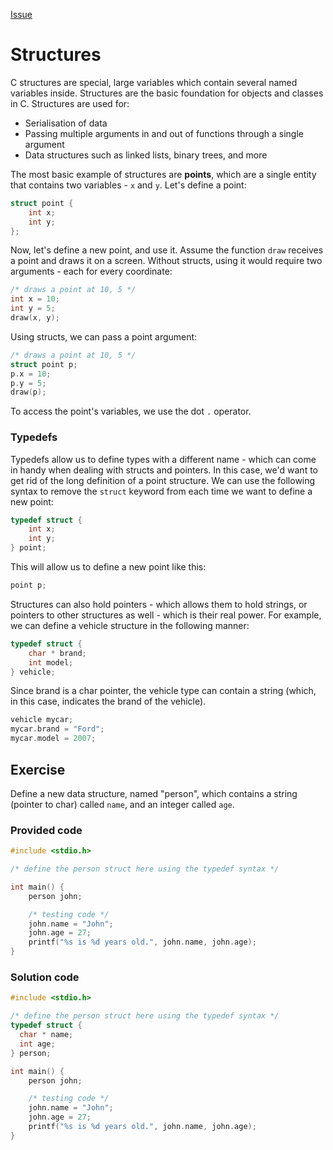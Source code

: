 [Issue](https://github.com/Evanlab02/Learning-C/issues/14)

# Structures

C structures are special, large variables which contain several named variables inside. Structures are the basic foundation for objects and classes in C. Structures are used for:

- Serialisation of data
- Passing multiple arguments in and out of functions through a single argument
- Data structures such as linked lists, binary trees, and more

The most basic example of structures are **points**, which are a single entity that contains two variables - `x` and `y`. Let's define a point:

```c
struct point {
    int x;
    int y;
};
```

Now, let's define a new point, and use it. Assume the function `draw` receives a point and draws it on a screen. Without structs, using it would require two arguments - each for every coordinate:

```c
/* draws a point at 10, 5 */
int x = 10;
int y = 5;
draw(x, y);
```

Using structs, we can pass a point argument:

```c
/* draws a point at 10, 5 */
struct point p;
p.x = 10;
p.y = 5;
draw(p);
```

To access the point's variables, we use the dot `.` operator.

### Typedefs

Typedefs allow us to define types with a different name - which can come in handy when dealing with structs and pointers. In this case, we'd want to get rid of the long definition of a point structure. We can use the following syntax to remove the `struct` keyword from each time we want to define a new point:

```c
typedef struct {
    int x;
    int y;
} point;
```

This will allow us to define a new point like this:

```c
point p;
```

Structures can also hold pointers - which allows them to hold strings, or pointers to other structures as well - which is their real power. For example, we can define a vehicle structure in the following manner:

```c
typedef struct {
    char * brand;
    int model;
} vehicle;
```

Since brand is a char pointer, the vehicle type can contain a string (which, in this case, indicates the brand of the vehicle).

```c
vehicle mycar;
mycar.brand = "Ford";
mycar.model = 2007;
```

## Exercise

Define a new data structure, named "person", which contains a string (pointer to char) called `name`, and an integer called `age`.

### Provided code

```C
#include <stdio.h>

/* define the person struct here using the typedef syntax */

int main() {
    person john;

    /* testing code */
    john.name = "John";
    john.age = 27;
    printf("%s is %d years old.", john.name, john.age);
}
```

### Solution code

```C
#include <stdio.h>

/* define the person struct here using the typedef syntax */
typedef struct {
  char * name;
  int age;
} person;

int main() {
    person john;

    /* testing code */
    john.name = "John";
    john.age = 27;
    printf("%s is %d years old.", john.name, john.age);
}
```
